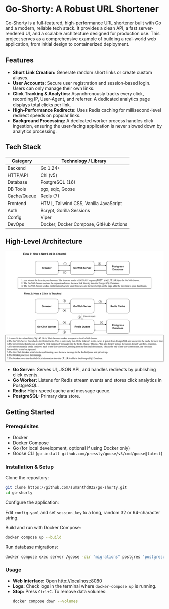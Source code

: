 # Go-Shorty: A Robust URL Shortener

Go-Shorty is a full-featured, high-performance URL shortener built with Go and a modern, reliable tech stack. It provides a clean API, a fast server-rendered UI, and a scalable architecture designed for production use. This project serves as a comprehensive example of building a real-world web application, from initial design to containerized deployment.

## Features
- **Short Link Creation:** Generate random short links or create custom aliases.
- **User Accounts:** Secure user registration and session-based login. Users can only manage their own links.
- **Click Tracking & Analytics:** Asynchronously tracks every click, recording IP, User-Agent, and referrer. A dedicated analytics page displays total clicks per link.
- **High-Performance Redirects:** Uses Redis caching for millisecond-level redirect speeds on popular links.
- **Background Processing:** A dedicated worker process handles click ingestion, ensuring the user-facing application is never slowed down by analytics processing.

## Tech Stack

| Category   | Technology / Library |
|------------|-----------------------|
| Backend    | Go 1.24+             |
| HTTP/API   | Chi (v5)             |
| Database   | PostgreSQL (16)      |
| DB Tools   | pgx, sqlc, Goose     |
| Cache/Queue| Redis (7)            |
| Frontend   | HTML, Tailwind CSS, Vanilla JavaScript |
| Auth       | Bcrypt, Gorilla Sessions |
| Config     | Viper                |
| DevOps     | Docker, Docker Compose, GitHub Actions |

## High-Level Architecture

![architecture](/architecture.png)

- **Go Server:** Serves UI, JSON API, and handles redirects by publishing click events.
- **Go Worker:** Listens for Redis stream events and stores click analytics in PostgreSQL.
- **Redis:** High-speed cache and message queue.
- **PostgreSQL:** Primary data store.

## Getting Started

### Prerequisites
- Docker
- Docker Compose
- Go (for local development, optional if using Docker only)
- Goose CLI (`go install github.com/pressly/goose/v3/cmd/goose@latest`)

### Installation & Setup

Clone the repository:

```bash
git clone https://github.com/sumanthd032/go-shorty.git
cd go-shorty
```

Configure the application:

Edit `config.yaml` and set `session_key` to a long, random 32 or 64-character string.

Build and run with Docker Compose:

```bash
docker compose up --build
```

Run database migrations:

```bash
docker compose exec server /goose -dir "migrations" postgres "postgresql://user:password@postgres:5432/shortener?sslmode=disable" up
```

### Usage

- **Web Interface:** Open [http://localhost:8080](http://localhost:8080)
- **Logs:** Check logs in the terminal where `docker-compose up` is running.
- **Stop:** Press `Ctrl+C`. To remove data volumes:  
  ```bash
  docker compose down --volumes
  ```